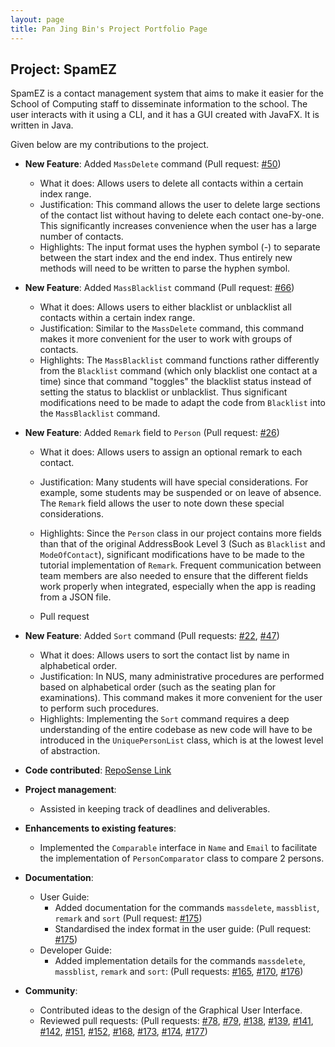 ```yaml
---
layout: page
title: Pan Jing Bin's Project Portfolio Page
---
```


## Project: SpamEZ

SpamEZ is a contact management system that aims to make it easier for the
School of Computing staff to disseminate information to the school. The user interacts with it using a CLI, and
it has a GUI created with JavaFX. It is written in Java.

Given below are my contributions to the project.

* **New Feature**: Added `MassDelete` command (Pull request: [#50](https://github.com/AY2021S2-CS2103-T16-1/tp/pull/50))
  * What it does: Allows users to delete all contacts
    within a certain index range.
  * Justification: This command allows the user to delete large sections of the 
    contact list without having to delete each contact one-by-one. This significantly
    increases convenience when the user has a large number of contacts.
  * Highlights: The input format uses the hyphen symbol (-) to separate between the start index
    and the end index. Thus entirely new methods will need to be written to parse the hyphen symbol.

* **New Feature**: Added `MassBlacklist` command (Pull request: [#66](https://github.com/AY2021S2-CS2103-T16-1/tp/pull/66))
  * What it does: Allows users to either blacklist or unblacklist all contacts within a certain index range.
  * Justification: Similar to the `MassDelete` command, this command makes it more convenient for the user to work
    with groups of contacts.
  * Highlights: The `MassBlacklist` command functions rather differently from the `Blacklist` command (which only blacklist one contact
    at a time) since that command "toggles" the blacklist status instead of setting the status to blacklist or
    unblacklist. Thus significant modifications need to be made to adapt the code from
    `Blacklist` into the `MassBlacklist` command.

* **New Feature**: Added `Remark` field to `Person` (Pull request: [#26](https://github.com/AY2021S2-CS2103-T16-1/tp/pull/26))
  * What it does: Allows users to assign an optional remark to each contact.
  * Justification: Many students will have special considerations. For example, some students
    may be suspended or on leave of absence. The `Remark` field allows the user
    to note down these special considerations.
  * Highlights: Since the `Person` class in our project contains more fields than
    that of the original AddressBook Level 3 (Such as `Blacklist` and `ModeOfContact`),
    significant modifications have to be made to the tutorial implementation of `Remark`.
    Frequent communication between team members are also needed to ensure that the different
    fields work properly when integrated, especially when the app is reading from a JSON file.
    
  * Pull request

* **New Feature**: Added `Sort` command (Pull requests: [#22](https://github.com/AY2021S2-CS2103-T16-1/tp/pull/22), [#47](https://github.com/AY2021S2-CS2103-T16-1/tp/pull/47))
  * What it does: Allows users to sort the contact list by name in alphabetical order.
  * Justification: In NUS, many administrative procedures are performed based on alphabetical order
    (such as the seating plan for examinations). This command makes it more convenient for the user
    to perform such procedures.
  * Highlights: Implementing the `Sort` command requires a deep understanding
    of the entire codebase as new code will have to be introduced
    in the `UniquePersonList` class, which is at the lowest level of abstraction.
    

* **Code contributed**: [RepoSense Link](https://nus-cs2103-ay2021s2.github.io/tp-dashboard/?search=&sort=groupTitle&sortWithin=title&since=&timeframe=commit&mergegroup=&groupSelect=groupByRepos&breakdown=false&tabOpen=true&tabType=authorship&tabAuthor=IceBear789&tabRepo=AY2021S2-CS2103-T16-1%2Ftp%5Bmaster%5D&authorshipIsMergeGroup=false&authorshipFileTypes=docs~functional-code~test-code&authorshipIsBinaryFileTypeChecked=false)

* **Project management**:
  * Assisted in keeping track of deadlines and deliverables.

* **Enhancements to existing features**:
  * Implemented the `Comparable` interface in `Name` and `Email` to facilitate
  the implementation of `PersonComparator` class to compare 2 persons.

* **Documentation**:
  * User Guide:
    * Added documentation for the commands `massdelete`, `massblist`, `remark` and `sort` (Pull request: [#175](https://github.com/AY2021S2-CS2103-T16-1/tp/pull/175))
    * Standardised the index format in the user guide: (Pull request: [#175](https://github.com/AY2021S2-CS2103-T16-1/tp/pull/175))
  * Developer Guide:
    * Added implementation details for the commands `massdelete`, `massblist`, `remark` and `sort`: (Pull requests: [#165](https://github.com/AY2021S2-CS2103-T16-1/tp/pull/165),
      [#170](https://github.com/AY2021S2-CS2103-T16-1/tp/pull/170), [#176](https://github.com/AY2021S2-CS2103-T16-1/tp/pull/176))

* **Community**:
  * Contributed ideas to the design of the Graphical User Interface.
  * Reviewed pull requests: (Pull requests: [#78](https://github.com/AY2021S2-CS2103-T16-1/tp/pull/78),
    [#79](https://github.com/AY2021S2-CS2103-T16-1/tp/pull/79),
    [#138](https://github.com/AY2021S2-CS2103-T16-1/tp/pull/138),
    [#139](https://github.com/AY2021S2-CS2103-T16-1/tp/pull/139),
    [#141](https://github.com/AY2021S2-CS2103-T16-1/tp/pull/141),
    [#142](https://github.com/AY2021S2-CS2103-T16-1/tp/pull/142),
    [#151](https://github.com/AY2021S2-CS2103-T16-1/tp/pull/151),
    [#152](https://github.com/AY2021S2-CS2103-T16-1/tp/pull/152),
    [#168](https://github.com/AY2021S2-CS2103-T16-1/tp/pull/168),
    [#173](https://github.com/AY2021S2-CS2103-T16-1/tp/pull/173),
    [#174](https://github.com/AY2021S2-CS2103-T16-1/tp/pull/174),
    [#177](https://github.com/AY2021S2-CS2103-T16-1/tp/pull/177))
